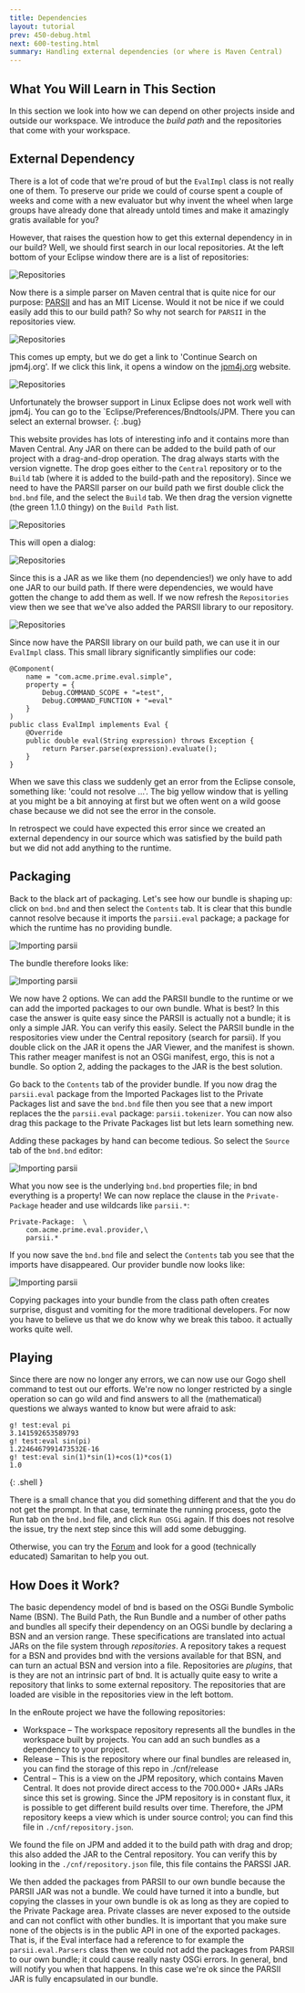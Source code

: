 ```yaml
---
title: Dependencies
layout: tutorial
prev: 450-debug.html
next: 600-testing.html
summary: Handling external dependencies (or where is Maven Central)
---
```


## What You Will Learn in This Section

In this section we look into how we can depend on other projects inside and outside our workspace. We introduce the _build path_ and the repositories that come with your workspace.

## External Dependency
There is a lot of code that we're proud of but the `EvalImpl` class is not really one of them. To preserve our pride we could of course spent a couple of weeks and come with a new evaluator but why invent the wheel when large groups have already done that already untold times and make it amazingly gratis available for you?

However, that raises the question how to get this external dependency in in our build? Well, we should first search in our local repositories. At the left bottom of your Eclipse window there are is a list of repositories:

![Repositories](/img/tutorial_base/dependencies-repo-0.png)

Now there is a simple parser on Maven central that is quite nice for our purpose: [PARSII][1] and has an MIT License. Would it not be nice if we could easily add this to our build path? So why not search for `PARSII` in the repositories view.

![Repositories](/img/tutorial_base/dependencies-repo-1.png)

This comes up empty, but we do get a link to 'Continue Search on jpm4j.org'. If we click this link, it opens a window on the [jpm4j.org](jpm4j.org) website.

![Repositories](/img/tutorial_base/dependencies-repo-2.png)

Unfortunately the browser support in Linux Eclipse does not work well with jpm4j. You can go to the `Eclipse/Preferences/Bndtools/JPM. There you can select an external browser.
{: .bug}

This website provides has lots of interesting info and it contains more than Maven Central. Any JAR on there can be added to the build path of our project with a drag-and-drop operation. The drag always starts with the version vignette. The drop goes either to the `Central` repository or to the `Build` tab (where it is added to the build-path and the repository). Since we need to have the PARSII parser on our build path we first double click the `bnd.bnd` file, and the select the `Build` tab. We then drag the version vignette (the green 1.1.0 thingy) on the `Build Path` list. 

![Repositories](/img/tutorial_base/dependencies-repo-3.png)


This will open a dialog: 

![Repositories](/img/tutorial_base/dependencies-repo-4.png)

Since this is a JAR as we like them (no dependencies!) we only have to add one JAR to our build path. If there were dependencies, we would have gotten the change to add them as well. If we now refresh the `Repositories` view then we see that we've also added the PARSII library to our repository.

![Repositories](/img/tutorial_base/dependencies-repo-5.png)

Since now have the PARSII library on our build path, we can use it in our `EvalImpl` class. This small library significantly simplifies our code:

	@Component(
		name = "com.acme.prime.eval.simple", 
		property = {
			Debug.COMMAND_SCOPE + "=test", 
			Debug.COMMAND_FUNCTION + "=eval" 
		}
	)
	public class EvalImpl implements Eval {
		@Override
		public double eval(String expression) throws Exception {
			return Parser.parse(expression).evaluate();
		}	
	}

When we save this class we suddenly get an error from the Eclipse console, something like: 'could not resolve ...'. The big yellow window that is yelling at you might be a bit annoying at first but we often went on a wild goose chase because we did not see the error in the console. 

In retrospect we could have expected this error since we created an external dependency in our source which was satisfied by the build path but we did not add anything to the runtime.

## Packaging

Back to the black art of packaging. Let's see how our bundle is shaping up: click on `bnd.bnd` and then select the `Contents` tab. It is clear that this bundle cannot resolve because it imports the `parsii.eval` package; a package for which the runtime has no providing bundle.

![Importing parsii](/img/tutorial_base/dependencies-pack-0.png)

The bundle therefore looks like:

![Importing parsii](/img/tutorial_base/dependencies-pack-1.png)

We now have 2 options. We can add the PARSII bundle to the runtime or we can add the imported packages to our own bundle. What is best? In this case the answer is quite easy since the PARSII is actually not a bundle; it is only a simple JAR. You can verify this easily. Select the PARSII bundle in the respositories view under the Central repository (search for parsii). If you double click on the JAR it opens the JAR Viewer, and the manifest is shown. This rather meager manifest is not an OSGi manifest, ergo, this is not a bundle. So option 2, adding the packages to the JAR is the best solution.

Go back to the `Contents` tab of the provider bundle. If you now drag the `parsii.eval` package from the Imported Packages list to the Private Packages list and save the `bnd.bnd` file then you see that a new import replaces the the `parsii.eval` package: `parsii.tokenizer`. You can now also drag this package to the Private Packages list but lets learn something new.

Adding these packages by hand can become tedious. So select the `Source` tab of the `bnd.bnd` editor:

![Importing parsii](/img/tutorial_base/dependencies-pack-2.png)

What you now see is the underlying `bnd.bnd` properties file; in bnd everything is a property! We can now replace the clause in the `Private-Package` header and use wildcards like `parsii.*`:

	Private-Package:  \
		com.acme.prime.eval.provider,\
		parsii.*

If you now save the `bnd.bnd` file and select the `Contents` tab you see that the imports have disappeared. Our provider bundle now looks like:

![Importing parsii](/img/tutorial_base/dependencies-pack-3.png)

Copying packages into your bundle from the class path often creates surprise, disgust and vomiting for the more traditional developers. For now you have to believe us that we do know why we break this taboo. it actually works quite well.

## Playing

Since there are now no longer any errors, we can now use our Gogo shell command to test out our efforts. We're now no longer restricted by a single operation so can go wild and find answers to all the (mathematical) questions we always wanted to know but were afraid to ask:

	g! test:eval pi
	3.141592653589793
	g! test:eval sin(pi)
	1.2246467991473532E-16
	g! test:eval sin(1)*sin(1)+cos(1)*cos(1)
	1.0
{: .shell }
	
There is a small chance that you did something different and that the you do not get the prompt. In that case, terminate the running process, goto the Run tab on the `bnd.bnd` file, and click `Run OSGi` again. If this does not resolve the issue, try the next step since this will add some debugging.

Otherwise, you can try the [Forum](/forum.html) and look for a good (technically educated) Samaritan to help you out.

## How Does it Work?

The basic dependency model of bnd is based on the OSGi Bundle Symbolic Name (BSN). The Build Path, the Run Bundle and a number of other paths and bundles all specify their dependency on an OGSi bundle by declaring a BSN and an version range. These specifications are translated into actual JARs on the file system through _repositories_. A repository takes a request for a BSN and provides bnd with the versions available for that BSN, and can turn an actual BSN and version into a file. Repositories are _plugins_, that is they are not an intrinsic part of bnd. It is actually quite easy to write a repository that links to some external repository. The repositories that are loaded are visible in the repositories view in the left bottom.

In the enRoute project we have the following repositories:

* Workspace – The workspace repository represents all the bundles in the workspace built by projects. You can add an such bundles as a dependency to your project.
* Release – This is the repository where our final bundles are released in, you can find the storage of this repo in ./cnf/release
* Central – This is a view on the JPM repository, which contains Maven Central. It does not provide direct access to the 700.000+ JARs JARs since this set is growing. Since the JPM repository is in constant flux, it is possible to get different build results over time. Therefore, the JPM repository keeps a view which is under source control; you can find this file in `./cnf/repository.json`.

We found the file on JPM and added it to the build path with drag and drop; this also added the JAR to the Central repository. You can verify this by looking in the `./cnf/repository.json` file, this file contains the PARSSI JAR.

We then added the packages from PARSII to our own bundle because the PARSII JAR was not a bundle. We could have turned it into a bundle, but copying the classes in your own bundle is ok as long as they are copied to the Private Package area. Private classes are never exposed to the outside and can not conflict with other bundles. It is important that you make sure none of the objects is in the public API in one of the exported packages. That is, if the Eval interface had a reference to for example the `parsii.eval.Parsers` class then we could not add the packages from PARSII to our own bundle; it could cause really nasty OSGi errors. In general, bnd will notify you when that happens. In this case we're ok since the PARSII JAR is fully encapsulated in our bundle.


[1]: https://github.com/scireum/parsii
